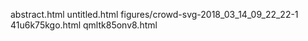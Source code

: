 abstract.html
untitled.html
figures/crowd-svg-2018_03_14_09_22_22-1
41u6k75kgo.html
qmltk85onv8.html
